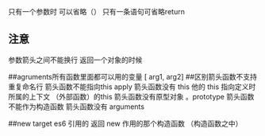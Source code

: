 只有一个参数时 可以省略（）
只有一条语句可省略return

## 注意
参数箭头之间不能换行
返回一个对象的时候



##agruments所有函数里面都可以用的变量
[ arg1, arg2]
##区别箭头函数不支持重复命名行
箭头函数不能指向this apply
箭头函数没有 this 他的 this 指向定义时所属的上下文 （外部函数）的this
箭头函数没有原型对象 。prototype
箭头函数不能作为构造函数
箭头函数没有 arguments

##new target
es6 引用的 返回 new 作用的那个构造函数 （构造函数之中）